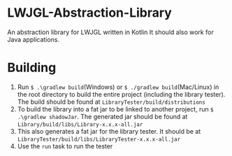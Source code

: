 # LWJGL-Abstraction-Library
 An abstraction library for LWJGL written in Kotlin
 It should also work for Java applications.
 
# Building
1. Run ```$ .\gradlew build```(Windows) or ```$ ./gradlew build```(Mac/Linux) in the root directory to build the entire project (including the library tester). The build should be found at ```LibraryTester/build/distributions```
2. To build the library into a fat jar to be linked to another project, run ```$ .\gradlew shadowJar```. The generated jar should be found at ```Library/build/libs/Library-x.x.x-all.jar```
3. This also generates a fat jar for the library tester. It should be at ```LibraryTester/build/libs/LibraryTester-x.x.x-all.jar```
4. Use the ```run``` task to run the tester
